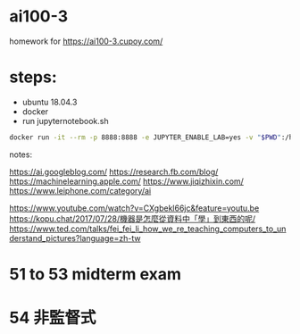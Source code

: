 # ai100-3

homework for https://ai100-3.cupoy.com/

# steps:
- ubuntu 18.04.3
- docker
- run jupyternotebook.sh

```bash
docker run -it --rm -p 8888:8888 -e JUPYTER_ENABLE_LAB=yes -v "$PWD":/home/jovyan/work jupyter/datascience-notebook
```



notes:

https://ai.googleblog.com/
https://research.fb.com/blog/
https://machinelearning.apple.com/
https://www.jiqizhixin.com/
https://www.leiphone.com/category/ai

https://www.youtube.com/watch?v=CXgbekl66jc&feature=youtu.be
https://kopu.chat/2017/07/28/機器是怎麼從資料中「學」到東西的呢/  
https://www.ted.com/talks/fei_fei_li_how_we_re_teaching_computers_to_understand_pictures?language=zh-tw


# 51 to 53 midterm exam

# 54 非監督式


